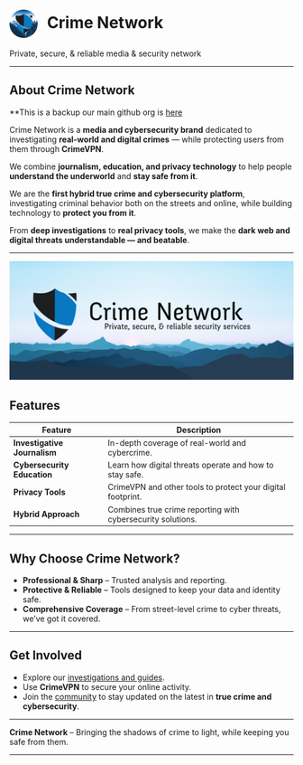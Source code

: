 <h1>
  <img src="https://github.com/CrimeNetwork/Assets/blob/main/Logos-Favicons/Logos/Rounded/TealBlack%20Round.png?raw=true" width="50" height="50" style="vertical-align: middle; margin-right: 10px;" />
  Crime Network
</h1>

Private, secure, & reliable media & security network

---

## About Crime Network
**This is a backup our main github org is [here](https://github.com/CrimeNetwork) 

Crime Network is a **media and cybersecurity brand** dedicated to investigating **real-world and digital crimes** — while protecting users from them through **CrimeVPN**.  

We combine **journalism, education, and privacy technology** to help people **understand the underworld** and **stay safe from it**.  

We are the **first hybrid true crime and cybersecurity platform**, investigating criminal behavior both on the streets and online, while building technology to **protect you from it**.  

From **deep investigations** to **real privacy tools**, we make the **dark web and digital threats understandable — and beatable**.

---
![Crime Network Logo](https://github.com/Crime-Network/Assets/blob/main/Crime%20Banners/teal/banner2.png?raw=true)  


## Features
| Feature | Description |
|---------|-------------|
| **Investigative Journalism** | In-depth coverage of real-world and cybercrime. |
| **Cybersecurity Education** | Learn how digital threats operate and how to stay safe. |
| **Privacy Tools** | CrimeVPN and other tools to protect your digital footprint. |
| **Hybrid Approach** | Combines true crime reporting with cybersecurity solutions. |

---

## Why Choose Crime Network?
- **Professional & Sharp** – Trusted analysis and reporting.  
- **Protective & Reliable** – Tools designed to keep your data and identity safe.  
- **Comprehensive Coverage** – From street-level crime to cyber threats, we’ve got it covered.  

---

## Get Involved
- Explore our [investigations and guides](#).  
- Use **CrimeVPN** to secure your online activity.  
- Join the [community](#) to stay updated on the latest in **true crime and cybersecurity**.

---

**Crime Network** – Bringing the shadows of crime to light, while keeping you safe from them.

---
